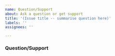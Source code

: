 ```yaml
---
name: Question/Support
about: Ask a question or get support
title: '(Issue title -- summarise question here)'
labels: ''
assignees: ''

---
```


### Question/Support

<!-- Please write your question here. Check the existing issues to see if your question has already been answered before. The more information you include about your question, the easier it will be to answer. -->
